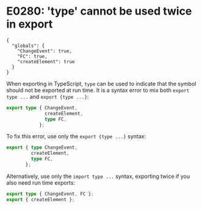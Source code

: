# E0280: 'type' cannot be used twice in export

```config-for-examples
{
  "globals": {
    "ChangeEvent": true,
    "FC": true,
    "createElement": true
  }
}
```

When exporting in TypeScript, `type` can be used to indicate that the symbol
should not be exported at run time. It is a syntax error to mix both `export
type ...` and `export {type ...}`:

```typescript
export type { ChangeEvent,
              createElement,
              type FC,
            };
```

To fix this error, use only the `export {type ...}` syntax:

```typescript
export { type ChangeEvent,
         createElement,
         type FC,
       };
```

Alternatively, use only the `import type ...` syntax, exporting twice if you
also need run time exports:

```typescript
export type { ChangeEvent, FC };
export { createElement };
```
